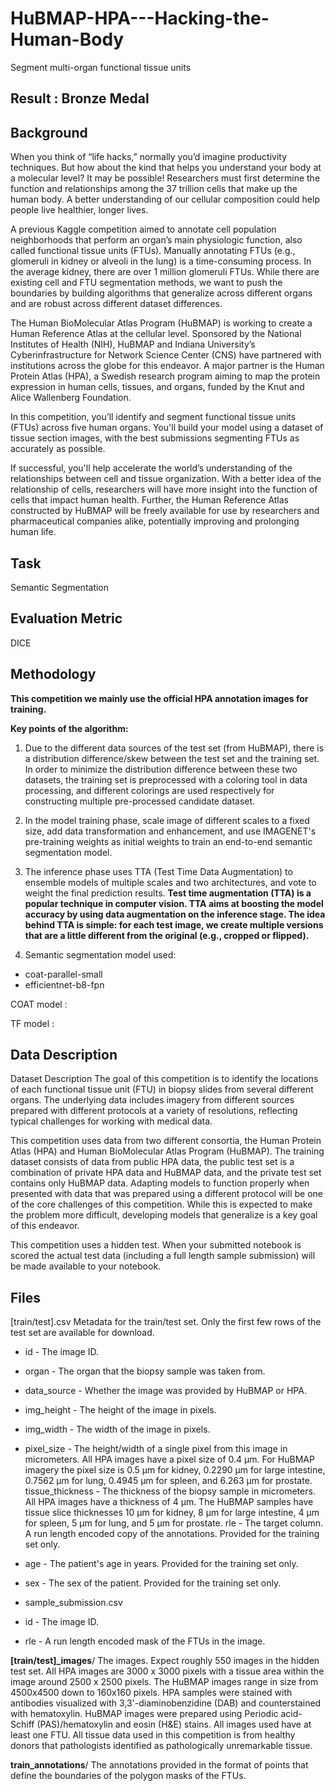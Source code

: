 # HuBMAP-HPA---Hacking-the-Human-Body
Segment multi-organ functional tissue units

Result : Bronze Medal
--

Background
--

When you think of “life hacks,” normally you’d imagine productivity techniques. But how about the kind that helps you understand your body at a molecular level? It may be possible! Researchers must first determine the function and relationships among the 37 trillion cells that make up the human body. A better understanding of our cellular composition could help people live healthier, longer lives.

A previous Kaggle competition aimed to annotate cell population neighborhoods that perform an organ’s main physiologic function, also called functional tissue units (FTUs). Manually annotating FTUs (e.g., glomeruli in kidney or alveoli in the lung) is a time-consuming process. In the average kidney, there are over 1 million glomeruli FTUs. While there are existing cell and FTU segmentation methods, we want to push the boundaries by building algorithms that generalize across different organs and are robust across different dataset differences.

The Human BioMolecular Atlas Program (HuBMAP) is working to create a Human Reference Atlas at the cellular level. Sponsored by the National Institutes of Health (NIH), HuBMAP and Indiana University’s Cyberinfrastructure for Network Science Center (CNS) have partnered with institutions across the globe for this endeavor. A major partner is the Human Protein Atlas (HPA), a Swedish research program aiming to map the protein expression in human cells, tissues, and organs, funded by the Knut and Alice Wallenberg Foundation.

In this competition, you’ll identify and segment functional tissue units (FTUs) across five human organs. You'll build your model using a dataset of tissue section images, with the best submissions segmenting FTUs as accurately as possible.

If successful, you'll help accelerate the world’s understanding of the relationships between cell and tissue organization. With a better idea of the relationship of cells, researchers will have more insight into the function of cells that impact human health. Further, the Human Reference Atlas constructed by HuBMAP will be freely available for use by researchers and pharmaceutical companies alike, potentially improving and prolonging human life.



Task
--
Semantic Segmentation

Evaluation Metric
--
DICE

Methodology
--

<strong>This competition we mainly use the official HPA annotation images for training.</strong> 

<strong>Key points of the algorithm:</strong>

1. Due to the different data sources of the test set (from HuBMAP), there is a distribution difference/skew between the test set and the training set. In order to minimize the distribution difference between these two datasets, the training set is preprocessed with a coloring tool in data processing, and different colorings are used respectively for constructing multiple pre-processed candidate dataset.

2. In the model training phase, scale image of different scales to a fixed size, add data transformation and enhancement, and use IMAGENET's pre-training weights as initial weights to train an end-to-end semantic segmentation model.

3. The inference phase uses TTA (Test Time Data Augmentation) to ensemble models of multiple scales and two architectures, and vote to weight the final prediction results. <strong>Test time augmentation (TTA) is a popular technique in computer vision. TTA aims at boosting the model accuracy by using data augmentation on the inference stage. The idea behind TTA is simple: for each test image, we create multiple versions that are a little different from the original (e.g., cropped or flipped).</strong> 

4. Semantic segmentation model used:
- coat-parallel-small
- efficientnet-b8-fpn


COAT model :


TF model :



Data Description
--


Dataset Description
The goal of this competition is to identify the locations of each functional tissue unit (FTU) in biopsy slides from several different organs. The underlying data includes imagery from different sources prepared with different protocols at a variety of resolutions, reflecting typical challenges for working with medical data.

This competition uses data from two different consortia, the Human Protein Atlas (HPA) and Human BioMolecular Atlas Program (HuBMAP). The training dataset consists of data from public HPA data, the public test set is a combination of private HPA data and HuBMAP data, and the private test set contains only HuBMAP data. Adapting models to function properly when presented with data that was prepared using a different protocol will be one of the core challenges of this competition. While this is expected to make the problem more difficult, developing models that generalize is a key goal of this endeavor.

This competition uses a hidden test. When your submitted notebook is scored the actual test data (including a full length sample submission) will be made available to your notebook.


Files
--

[train/test].csv Metadata for the train/test set. Only the first few rows of the test set are available for download.

- id - The image ID.
- organ - The organ that the biopsy sample was taken from.
- data_source - Whether the image was provided by HuBMAP or HPA.
- img_height - The height of the image in pixels.
- img_width - The width of the image in pixels.
- pixel_size - The height/width of a single pixel from this image in micrometers. All HPA images have a pixel size of 0.4 µm. For HuBMAP imagery the pixel size is 0.5 µm for kidney, 0.2290 µm for large intestine, 0.7562 µm for lung, 0.4945 µm for spleen, and 6.263 µm for prostate.
tissue_thickness - The thickness of the biopsy sample in micrometers. All HPA images have a thickness of 4 µm. The HuBMAP samples have tissue slice thicknesses 10 µm for kidney, 8 µm for large intestine, 4 µm for spleen, 5 µm for lung, and 5 µm for prostate.
rle - The target column. A run length encoded copy of the annotations. Provided for the training set only.
- age - The patient's age in years. Provided for the training set only.
- sex - The sex of the patient. Provided for the training set only.
- sample_submission.csv

- id - The image ID.
- rle - A run length encoded mask of the FTUs in the image.

<strong>[train/test]_images</strong>/ The images. Expect roughly 550 images in the hidden test set. All HPA images are 3000 x 3000 pixels with a tissue area within the image around 2500 x 2500 pixels. The HuBMAP images range in size from 4500x4500 down to 160x160 pixels. HPA samples were stained with antibodies visualized with 3,3'-diaminobenzidine (DAB) and counterstained with hematoxylin. HuBMAP images were prepared using Periodic acid-Schiff (PAS)/hematoxylin and eosin (H&E) stains. All images used have at least one FTU. All tissue data used in this competition is from healthy donors that pathologists identified as pathologically unremarkable tissue.

<strong>train_annotations</strong>/ The annotations provided in the format of points that define the boundaries of the polygon masks of the FTUs.

